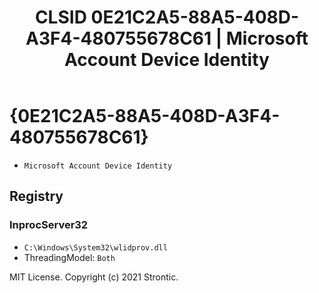 ﻿---
title: "CLSID 0E21C2A5-88A5-408D-A3F4-480755678C61 | Microsoft Account Device Identity"
excerpt: What is COM-Object CLSID 0E21C2A5-88A5-408D-A3F4-480755678C61?
---

# {0E21C2A5-88A5-408D-A3F4-480755678C61}

* `Microsoft Account Device Identity`

## Registry


### InprocServer32

* `C:\Windows\System32\wlidprov.dll`
* ThreadingModel: `Both`

MIT License. Copyright (c) 2021 Strontic.


